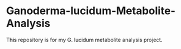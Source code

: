 # Ganoderma-lucidum-Metabolite-Analysis
This repository is for my G. lucidum metabolite analysis project.
